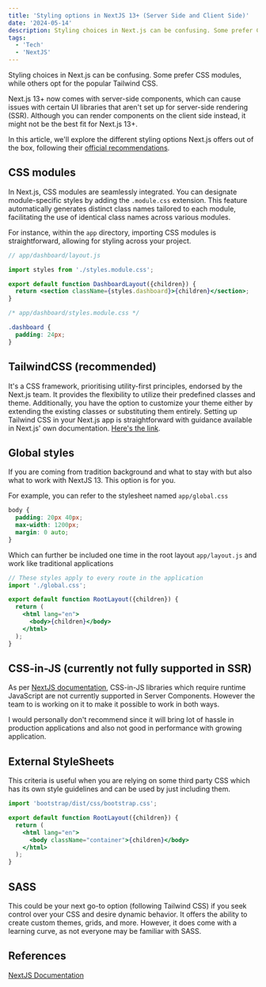 ```yaml
---
title: 'Styling options in NextJS 13+ (Server Side and Client Side)'
date: '2024-05-14'
description: Styling choices in Next.js can be confusing. Some prefer CSS modules, while others opt for the popular Tailwind CSS.
tags:
  - 'Tech'
  - 'NextJS'
---
```


Styling choices in Next.js can be confusing. Some prefer CSS modules, while others opt for the popular Tailwind CSS.

Next.js 13+ now comes with server-side components, which can cause issues with certain UI libraries that aren't set up for server-side rendering (SSR). Although you can render components on the client side instead, it might not be the best fit for Next.js 13+.

In this article, we'll explore the different styling options Next.js offers out of the box, following their [official recommendations](https://nextjs.org/docs/app/building-your-application/styling).

## CSS modules

In Next.js, CSS modules are seamlessly integrated. You can designate module-specific styles by adding the `.module.css` extension. This feature automatically generates distinct class names tailored to each module, facilitating the use of identical class names across various modules.

For instance, within the `app` directory, importing CSS modules is straightforward, allowing for styling across your project.

```jsx
// app/dashboard/layout.js

import styles from './styles.module.css';

export default function DashboardLayout({children}) {
  return <section className={styles.dashboard}>{children}</section>;
}
```

```css
/* app/dashboard/styles.module.css */

.dashboard {
  padding: 24px;
}
```

## TailwindCSS (recommended)

It's a CSS framework, prioritising utility-first principles, endorsed by the Next.js team. It provides the flexibility to utilize their predefined classes and theme. Additionally, you have the option to customize your theme either by extending the existing classes or substituting them entirely. Setting up Tailwind CSS in your Next.js app is straightforward with guidance available in Next.js' own documentation. [Here's the link](https://nextjs.org/docs/app/building-your-application/styling/tailwind-css).

## Global styles

If you are coming from tradition background and what to stay with but also what to work with NextJS 13. This option is for you.

For example, you can refer to the stylesheet named `app/global.css`

```css
body {
  padding: 20px 40px;
  max-width: 1200px;
  margin: 0 auto;
}
```

Which can further be included one time in the root layout `app/layout.js` and work like traditional applications

```jsx
// These styles apply to every route in the application
import './global.css';

export default function RootLayout({children}) {
  return (
    <html lang="en">
      <body>{children}</body>
    </html>
  );
}
```

## CSS-in-JS (currently not fully supported in SSR)

As per [NextJS documentation](https://nextjs.org/docs/app/building-your-application/styling/css-in-js), CSS-in-JS libraries which require runtime JavaScript are not currently supported in Server Components. However the team to is working on it to make it possible to work in both ways.

I would personally don't recommend since it will bring lot of hassle in production applications and also not good in performance with growing application.

## External StyleSheets

This criteria is useful when you are relying on some third party CSS which has its own style guidelines and can be used by just including them.

```jsx
import 'bootstrap/dist/css/bootstrap.css';

export default function RootLayout({children}) {
  return (
    <html lang="en">
      <body className="container">{children}</body>
    </html>
  );
}
```

## SASS

This could be your next go-to option (following Tailwind CSS) if you seek control over your CSS and desire dynamic behavior. It offers the ability to create custom themes, grids, and more. However, it does come with a learning curve, as not everyone may be familiar with SASS.

## References

[NextJS Documentation](https://nextjs.org/docs/app/building-your-application/styling)
